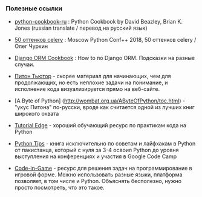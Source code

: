 
### Полезные ссылки

- [python-cookbook-ru](https://github.com/borisuvarov/python-cookbook-ru) : Python Cookbook by David Beazley, Brian K. Jones (russian translate / перевод на русский язык)

- [50 оттенков celery](https://www.youtube.com/watch?v=SxgzHz-zE-c) : Moscow Python Conf++ 2018, 50 оттенков celery / Олег Чуркин

- [Django ORM Cookbook](http://books.agiliq.com/projects/django-orm-cookbook/en/latest/index.html) : How to по Django ORM. Подсказки на разные случаи.

- [Питон Тьютор](http://pythontutor.ru) - скорее материал для начинающих, чем для продолжающих, но есть неплохие задачи на понимание, и исполнение кода визуализируется прямо на веб-сайте.

- [A Byte of Python] (http://wombat.org.ua/AByteOfPython/toc.html) - "укус Питона" по-русски, вроде как считается одной из лучших книг широкого охвата

- [Tutorial Edge](https://tutorialedge.net/python/) - хороший обучающий ресурс по практикам кода на Python

- [Python Tips](http://book.pythontips.com/) - книга исключительно по советам и лайфхакам в Python от пакистанца, который с нуля за 3-4 освоил Python до уровня выступления на конференциях и участия в Google Code Camp

- [Code-in-Game](https://www.codingame.com) - ресурс для решения задач на программирование в игровой форме. Можно использовать разные языки, платформа позволяет, в том числе и Python. Объяснять бесполезно, нужно просто посмотреть, что это такое.
